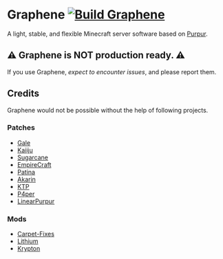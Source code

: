 # Graphene [![Build Graphene](https://github.com/notsatvrn/Graphene/actions/workflows/build.yml/badge.svg)](https://github.com/notsatvrn/Graphene/actions/workflows/build.yml)
A light, stable, and flexible Minecraft server software based on [Purpur](https://purpurmc.org).

## ⚠️ Graphene is NOT production ready. ⚠️

If you use Graphene, *expect to encounter issues*, and please report them.

## Credits

Graphene would not be possible without the help of following projects.

### Patches

- [Gale](https://github.com/GaleMC/Gale)
- [Kaiiju](https://github.com/KaiijuMC/Kaiiju)
- [Sugarcane](https://github.com/SugarcaneMC/Sugarcane)
- [EmpireCraft](https://github.com/starlis/empirecraft)
- [Patina](https://github.com/PatinaMC/Patina)
- [Akarin](https://github.com/Akarin-project/Akarin)
- [KTP](https://github.com/lynxplay/ktp)
- [P4per](https://github.com/acrylic-style/P4per)
- [LinearPurpur](https://github.com/StupidCraft/LinearPurpur)

### Mods

- [Carpet-Fixes](https://github.com/fxmorin/carpet-fixes)
- [Lithium](https://github.com/CaffeineMC/lithium-fabric)
- [Krypton](https://github.com/astei/krypton)
